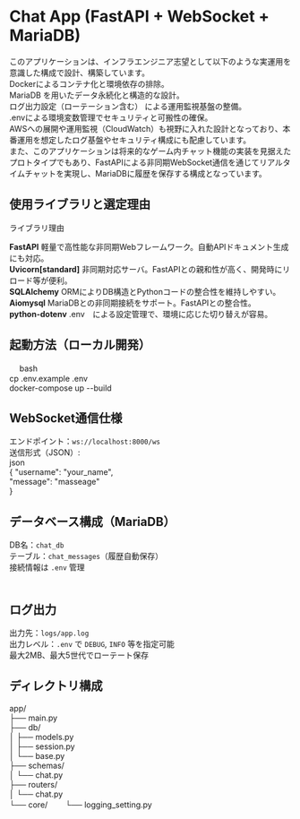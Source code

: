 # Chat App (FastAPI + WebSocket + MariaDB)
このアプリケーションは、インフラエンジニア志望として以下のような実運用を意識した構成で設計、構築しています。  
Dockerによるコンテナ化と環境依存の排除。  
MariaDB を用いたデータ永続化と構造的な設計。  
ログ出力設定（ローテーション含む） による運用監視基盤の整備。  
.envによる環境変数管理でセキュリティと可搬性の確保。  
AWSへの展開や運用監視（CloudWatch）も視野に入れた設計となっており、本番運用を想定したログ基盤やセキュリティ構成にも配慮しています。  
また、このアプリケーションは将来的なゲーム内チャット機能の実装を見据えたプロトタイプでもあり、FastAPIによる非同期WebSocket通信を通じてリアルタイムチャットを実現し、MariaDBに履歴を保存する構成となっています。  

## 使用ライブラリと選定理由  

ライブラリ理由  

**FastAPI** 軽量で高性能な非同期Webフレームワーク。自動APIドキュメント生成にも対応。  
**Uvicorn[standard]** 非同期対応サーバ。FastAPIとの親和性が高く、開発時にリロード等が便利。  
**SQLAlchemy** ORMによりDB構造とPythonコードの整合性を維持しやすい。  
**Aiomysql** MariaDBとの非同期接続をサポート。FastAPIとの整合性。  
**python-dotenv** .env　による設定管理で、環境に応じた切り替えが容易。  

##  起動方法（ローカル開発）  
　
bash  
cp .env.example .env  
docker-compose up --build  

## WebSocket通信仕様  

エンドポイント：`ws://localhost:8000/ws`  
送信形式（JSON）:  
json  
{
  "username": "your_name",  
  "message": "masseage"  
}  

## データベース構成（MariaDB）  

DB名：`chat_db`  
テーブル：`chat_messages`（履歴自動保存）  
接続情報は `.env` 管理  
　
## ログ出力  

出力先：`logs/app.log`  
出力レベル：`.env` で `DEBUG`, `INFO` 等を指定可能  
最大2MB、最大5世代でローテート保存  

## ディレクトリ構成  

app/  
├── main.py  
├── db/  
│   ├── models.py  
│   ├── session.py  
│   └── base.py  
├── schemas/  
│   └── chat.py  
├── routers/  
│   └── chat.py  
└── core/　　
    └── logging_setting.py  
